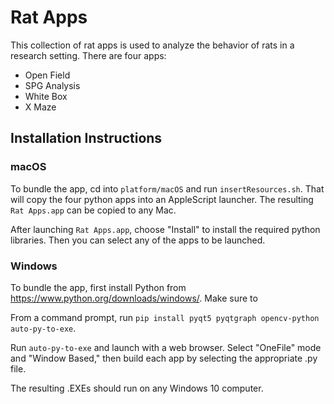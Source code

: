 # Rat Apps

This collection of rat apps is used to analyze the behavior of rats in a research setting. There are four apps:
* Open Field
* SPG Analysis
* White Box
* X Maze

## Installation Instructions

### macOS

To bundle the app, cd into `platform/macOS` and run `insertResources.sh`. That will copy the four python apps into an AppleScript launcher. The resulting `Rat Apps.app` can be copied to any Mac.

After launching `Rat Apps.app`, choose "Install" to install the required python libraries. Then you can select any of the apps to be launched.

### Windows

To bundle the app, first install Python from https://www.python.org/downloads/windows/. Make sure to

From a command prompt, run `pip install pyqt5 pyqtgraph opencv-python auto-py-to-exe`.

Run `auto-py-to-exe` and launch with a web browser. Select "OneFile" mode and "Window Based," then build each app by selecting the appropriate .py file.

The resulting .EXEs should run on any Windows 10 computer.
